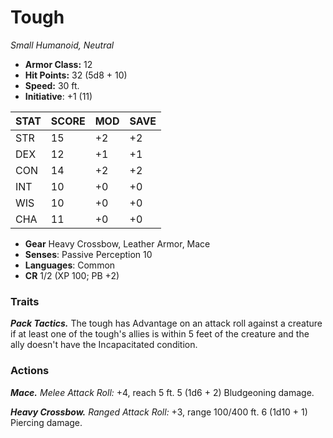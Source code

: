 # Tough

*Small Humanoid, Neutral*

- **Armor Class:** 12
- **Hit Points:** 32 (5d8 + 10)
- **Speed:** 30 ft.
- **Initiative**: +1 (11)

|STAT|SCORE|MOD|SAVE|
| --- | --- | --- | ---- |
| STR | 15 | +2 | +2 |
| DEX | 12 | +1 | +1 |
| CON | 14 | +2 | +2 |
| INT | 10 | +0 | +0 |
| WIS | 10 | +0 | +0 |
| CHA | 11 | +0 | +0 |

- **Gear** Heavy Crossbow, Leather Armor, Mace
- **Senses**: Passive Perception 10
- **Languages**: Common
- **CR** 1/2 (XP 100; PB +2)

### Traits

***Pack Tactics.*** The tough has Advantage on an attack roll against a creature if at least one of the tough's allies is within 5 feet of the creature and the ally doesn't have the Incapacitated condition.


### Actions

***Mace.*** *Melee Attack Roll:* +4, reach 5 ft. 5 (1d6 + 2) Bludgeoning damage.

***Heavy Crossbow.*** *Ranged Attack Roll:* +3, range 100/400 ft. 6 (1d10 + 1) Piercing damage.
